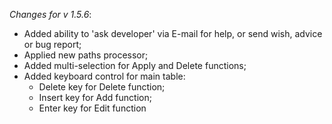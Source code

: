 _Changes for v 1.5.6_:
- Added ability to 'ask developer' via E-mail for help, or send wish, advice or bug report;
- Applied new paths processor;
- Added multi-selection for Apply and Delete functions;
- Added keyboard control for main table:
    - Delete key for Delete function;
    - Insert key for Add function;
    - Enter key for Edit function
